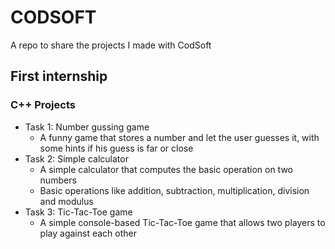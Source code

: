 # CODSOFT
A repo to share the projects I made with CodSoft

## First internship
### C++ Projects
* Task 1: Number gussing game
  - A funny game that stores a number and let the user guesses it,
  with some hints if his guess is far or close
* Task 2: Simple calculator
  - A simple calculator that computes the basic operation on two numbers
  - Basic operations like addition, subtraction, multiplication, division and modulus
* Task 3: Tic-Tac-Toe game
  - A simple console-based Tic-Tac-Toe game that allows two players to play against each other

